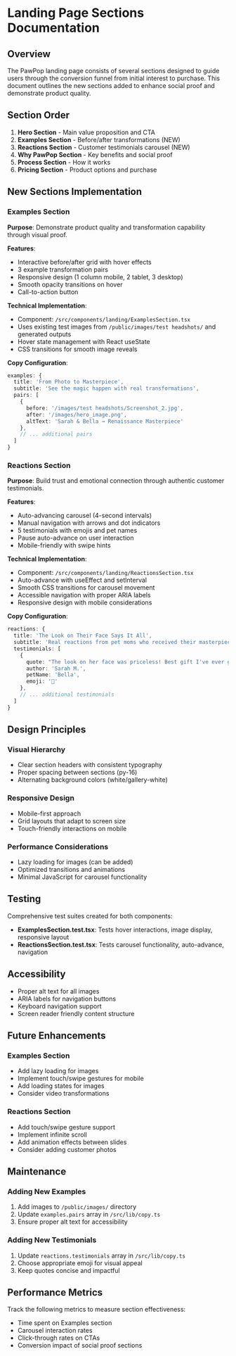 # Landing Page Sections Documentation

## Overview

The PawPop landing page consists of several sections designed to guide users through the conversion funnel from initial interest to purchase. This document outlines the new sections added to enhance social proof and demonstrate product quality.

## Section Order

1. **Hero Section** - Main value proposition and CTA
2. **Examples Section** - Before/after transformations (NEW)
3. **Reactions Section** - Customer testimonials carousel (NEW)
4. **Why PawPop Section** - Key benefits and social proof
5. **Process Section** - How it works
6. **Pricing Section** - Product options and purchase

## New Sections Implementation

### Examples Section

**Purpose**: Demonstrate product quality and transformation capability through visual proof.

**Features**:
- Interactive before/after grid with hover effects
- 3 example transformation pairs
- Responsive design (1 column mobile, 2 tablet, 3 desktop)
- Smooth opacity transitions on hover
- Call-to-action button

**Technical Implementation**:
- Component: `/src/components/landing/ExamplesSection.tsx`
- Uses existing test images from `/public/images/test headshots/` and generated outputs
- Hover state management with React useState
- CSS transitions for smooth image reveals

**Copy Configuration**:
```typescript
examples: {
  title: 'From Photo to Masterpiece',
  subtitle: 'See the magic happen with real transformations',
  pairs: [
    {
      before: '/images/test headshots/Screenshot_2.jpg',
      after: '/images/hero_image.png',
      altText: 'Sarah & Bella → Renaissance Masterpiece'
    },
    // ... additional pairs
  ]
}
```

### Reactions Section

**Purpose**: Build trust and emotional connection through authentic customer testimonials.

**Features**:
- Auto-advancing carousel (4-second intervals)
- Manual navigation with arrows and dot indicators
- 5 testimonials with emojis and pet names
- Pause auto-advance on user interaction
- Mobile-friendly with swipe hints

**Technical Implementation**:
- Component: `/src/components/landing/ReactionsSection.tsx`
- Auto-advance with useEffect and setInterval
- Smooth CSS transitions for carousel movement
- Accessible navigation with proper ARIA labels
- Responsive design with mobile considerations

**Copy Configuration**:
```typescript
reactions: {
  title: 'The Look on Their Face Says It All',
  subtitle: 'Real reactions from pet moms who received their masterpieces',
  testimonials: [
    {
      quote: "The look on her face was priceless! Best gift I've ever given.",
      author: 'Sarah M.',
      petName: 'Bella',
      emoji: '🎁'
    },
    // ... additional testimonials
  ]
}
```

## Design Principles

### Visual Hierarchy
- Clear section headers with consistent typography
- Proper spacing between sections (py-16)
- Alternating background colors (white/gallery-white)

### Responsive Design
- Mobile-first approach
- Grid layouts that adapt to screen size
- Touch-friendly interactions on mobile

### Performance Considerations
- Lazy loading for images (can be added)
- Optimized transitions and animations
- Minimal JavaScript for carousel functionality

## Testing

Comprehensive test suites created for both components:

- **ExamplesSection.test.tsx**: Tests hover interactions, image display, responsive layout
- **ReactionsSection.test.tsx**: Tests carousel functionality, auto-advance, navigation

## Accessibility

- Proper alt text for all images
- ARIA labels for navigation buttons
- Keyboard navigation support
- Screen reader friendly content structure

## Future Enhancements

### Examples Section
- Add lazy loading for images
- Implement touch/swipe gestures for mobile
- Add loading states for images
- Consider video transformations

### Reactions Section
- Add touch/swipe gesture support
- Implement infinite scroll
- Add animation effects between slides
- Consider adding customer photos

## Maintenance

### Adding New Examples
1. Add images to `/public/images/` directory
2. Update `examples.pairs` array in `/src/lib/copy.ts`
3. Ensure proper alt text for accessibility

### Adding New Testimonials
1. Update `reactions.testimonials` array in `/src/lib/copy.ts`
2. Choose appropriate emoji for visual appeal
3. Keep quotes concise and impactful

## Performance Metrics

Track the following metrics to measure section effectiveness:
- Time spent on Examples section
- Carousel interaction rates
- Click-through rates on CTAs
- Conversion impact of social proof sections
